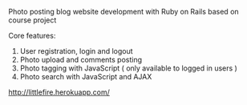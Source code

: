 Photo posting blog website development with Ruby on Rails based on course project

Core features:
1. User registration, login and logout
2. Photo upload and comments posting
3. Photo tagging with JavaScript ( only available to logged in users )
4. Photo search with JavaScript and AJAX

http://littlefire.herokuapp.com/
